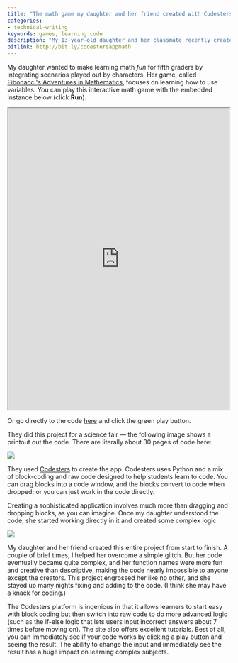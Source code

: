 ```yaml
---
title: "The math game my daughter and her friend created with Codesters"
categories:
- technical-writing
keywords: games, learning code
description: "My 13-year-old daughter and her classmate recently created a math game designed for fifth grade students learning variables. They used Codesters, which is a website that uses Python to let kids code directly in the browser in an easy-to-learn way."
bitlink: http://bit.ly/codestersappmath
---
```


My daughter wanted to make learning math *fun* for fifth graders by integrating scenarios played out by characters. Her game, called [Fibonacci's Adventures in Mathematics](https://www.codesters.com/preview/efa3d3e874aa4416b5dae374e9767a2a/), focuses on learning how to use variables. You can play this interactive math game with the embedded instance below (click **Run**).

<iframe src="https://www.codesters.com/embed/v1/preview/efa3d3e874aa4416b5dae374e9767a2a/" height="680" width="500"></iframe>

Or go directly to the code [here](https://www.codesters.com/preview/efa3d3e874aa4416b5dae374e9767a2a/) and click the green play button.

They did this project for a science fair &mdash; the following image shows a printout out the code. There are literally about 30 pages of code here:

<img src="https://s3.us-west-1.wasabisys.com/idbwmedia.com/images/codeoodlesofit.png"/>

They used [Codesters](https://www.codesters.com/) to create the app. Codesters uses Python and a mix of block-coding and raw code designed to help students learn to code. You can drag blocks into a code window, and the blocks convert to code when dropped; or you can just work in the code directly.

Creating a sophisticated application involves much more than dragging and dropping blocks, as you can imagine. Once my daughter understood the code, she started working directly in it and created some complex logic.

<a href="https://www.codesters.com/"><img src="https://s3.us-west-1.wasabisys.com/idbwmedia.com/images/codestsersscreen.png"/></a>

My daughter and her friend created this entire project from start to finish. A couple of brief times, I helped her overcome a simple glitch. But her code eventually became quite complex, and her function names were more fun and creative than descriptive, making the code nearly impossible to anyone except the creators. This project engrossed her like no other, and she stayed up many nights fixing and adding to the code. (I think she may have a knack for coding.)

The Codesters platform is ingenious in that it allows learners to start easy with block coding but then switch into raw code to do more advanced logic (such as the if-else logic that lets users input incorrect answers about 7 times before moving on). The site also offers excellent tutorials. Best of all, you can immediately see if your code works by clicking a play button and seeing the result. The ability to change the input and immediately see the result has a huge impact on learning complex subjects.
